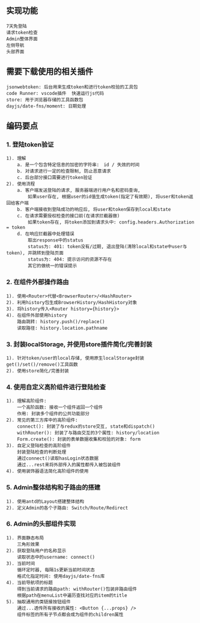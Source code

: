 ## 实现功能
    7天免登陆
    请求token检查
    Admin整体界面
    左侧导航
    头部界面

## 需要下载使用的相关插件
    jsonwebtoken: 后台用来生成token和进行token校验的工具包
    code Runner: vscode插件  快速运行js代码
    store: 用于浏览器存储的工具函数包
    dayjs/date-fns/moment: 日期处理

## 编码要点
### 1. 登陆token验证
    1). 理解
        a. 是一个包含特定信息的加密的字符串:　id / 失效的时间
        b. 对请求进行一定的检查限制, 防止恶意请求
        c. 后台部分接口需要进行token验证
    2). 使用流程
        a. 客户端发送登陆的请求, 服务器端进行用户名和密码查询, 
            如果user存在, 根据user的id值生成token(指定了有效期), 将user和token返回给客户端
        b. 客户端接收到登陆成功的响应后, 将user和token保存到local和state
        c. 在请求需要授权检查的接口前(在请求拦截器做)
            如果token存在, 将token添加到请求头中: config.headers.Authorization = token
        d. 在响应拦截器中处理错误
            取出response中的status
            status为: 401: token没有/过期, 退出登陆(清除local和state中user与token), 并跳转到登陆页面
            status为: 404: 提示访问的资源不存在
            其它的做统一的错误提示

### 2. 在组件外部操作路由
    1). 使用<Router>代替<BrowserRouter>/<HashRouter>
    2). 利用history包生成BrowserHistory/HashHistory对象
    3). 将history传入<Router history={history}>
    4). 在组件外部使用history
        路由跳转: history.push()/replace()
        读取路径: history.location.pathname

### 3. 封装localStorage, 并使用store插件简化/完善封装
    1). 针对token/user的local存储, 使用原生localStorage封装get()/set()/remove()工具函数
    2). 使用store简化/完善封装

### 4. 使用自定义高阶组件进行登陆检查
    1). 理解高阶组件:
        一个高阶函数: 接收一个组件返回一个组件
        作用: 封装多个组件的公共功能部分
    2). 常见的第三方库中的高阶组件:
        connect(): 封装了与redux的store交互, state和dispatch()
        withRouter(): 封装了与路由交互的3个属性: history/location
        Form.create(): 封装的表单数据收集和校验的对象: form
    3). 自定义登陆检查的高阶组件
        封装登陆检查的判断处理
        通过connect()读取hasLogin状态数据
        通过...rest来将外部传入的属性都传入被包装组件
    4). 使用装饰器语法简化高阶组件的使用

### 5. Admin整体结构和子路由的搭建
    1). 使用antd的Layout搭建整体结构
    2). 定义Admin的各个子路由: Switch/Route/Redirect

### 6. Admin的头部组件实现
    1). 界面静态布局
        三角形效果
    2). 获取登陆用户的名称显示
        读取状态中的username: connect()
    3). 当前时间
        循环定时器, 每隔1s更新当前时间状态
        格式化指定时间: 使用dayjs/date-fns库
    4). 当前导航项的标题
        得到当前请求的路由path: withRouter()包装非路由组件
        根据path在menuList中遍历查找对应的item的title
    5). 抽取通用的类链接按钮组件
        通过...透传所有接收的属性: <Button {...props} />
        组件标签的所有子节点都会成为组件的children属性
    
    



